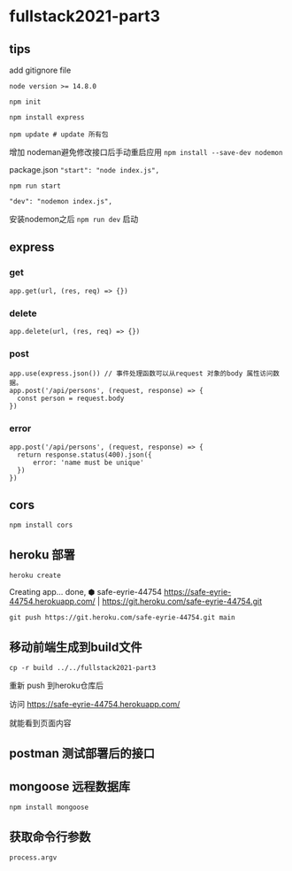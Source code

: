 # fullstack2021-part3
## tips
add gitignore file

`node version >= 14.8.0`

`npm init`

`npm install express`

`npm update # update 所有包`

增加 nodeman避免修改接口后手动重启应用
`npm install --save-dev nodemon` 

package.json
`"start": "node index.js",`

`npm run start`

`"dev": "nodemon index.js",`

安装nodemon之后
`npm run dev` 启动


## express

### get
`app.get(url, (res, req) => {})`

### delete
`app.delete(url, (res, req) => {})`

### post
```
app.use(express.json()) // 事件处理函数可以从request 对象的body 属性访问数据。
app.post('/api/persons', (request, response) => {
  const person = request.body
})
```

### error
```
app.post('/api/persons', (request, response) => {
  return response.status(400).json({
      error: 'name must be unique'
  })
})

```

## cors
`npm install cors`

## heroku 部署
`heroku create   `

Creating app... done, ⬢ safe-eyrie-44754
https://safe-eyrie-44754.herokuapp.com/ | https://git.heroku.com/safe-eyrie-44754.git

`git push https://git.heroku.com/safe-eyrie-44754.git main`

## 移动前端生成到build文件
`cp -r build ../../fullstack2021-part3`

重新 push 到heroku仓库后

访问
https://safe-eyrie-44754.herokuapp.com/

就能看到页面内容

## postman 测试部署后的接口

## mongoose 远程数据库
`npm install mongoose`

## 获取命令行参数
`process.argv` 